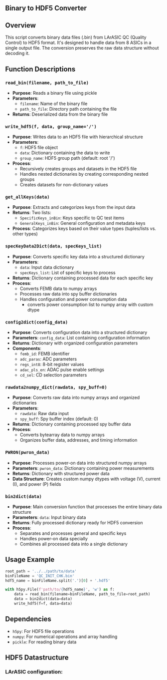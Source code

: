 ## Binary to HDF5 Converter

## Overview

This script converts binary data files (.bin) from LArASIC QC (Quality Control) to HDF5 format. It's designed to handle data from 8 ASICs in a single output file. The conversion preserves the raw data structure without decoding it.

## Function Descriptions

### `read_bin(filename, path_to_file)`

- **Purpose**: Reads a binary file using pickle
- **Parameters**:
  - `filename`: Name of the binary file
  - `path_to_file`: Directory path containing the file
- **Returns**: Deserialized data from the binary file

### `write_hdf5(f, data, group_name='/')`

- **Purpose**: Writes data to an HDF5 file with hierarchical structure
- **Parameters**:
  - `f`: HDF5 file object
  - `data`: Dictionary containing the data to write
  - `group_name`: HDF5 group path (default: root '/')
- **Process**:
  - Recursively creates groups and datasets in the HDF5 file
  - Handles nested dictionaries by creating corresponding nested groups
  - Creates datasets for non-dictionary values

### `get_allKeys(data)`

- **Purpose**: Extracts and categorizes keys from the input data
- **Returns**: Two lists:
  - `SpecificKeys_inBin`: Keys specific to QC test items
  - `GeneralKeys_inBin`: General configuration and metadata keys
- **Process**: Categorizes keys based on their value types (tuples/lists vs. other types)

### `specKeyData2Dict(data, specKeys_list)`

- **Purpose**: Converts specific key data into a structured dictionary
- **Parameters**:
  - `data`: Input data dictionary
  - `specKeys_list`: List of specific keys to process
- **Returns**: Dictionary containing processed data for each specific key
- **Process**:
  - Converts FEMB data to numpy arrays
  - Processes raw data into spy buffer dictionaries
  - Handles configuration and power consumption data
    - converts power consumption list to numpy array with custom dtype

### `config2dict(config_data)`

- **Purpose**: Converts configuration data into a structured dictionary
- **Parameters**: `config_data`: List containing configuration information
- **Returns**: Dictionary with organized configuration parameters
- **Components**:
  - `femb_id`: FEMB identifier
  - `adc_paras`: ADC parameters
  - `regs_int8`: 8-bit register values
  - `adac_pls_en`: ADAC pulse enable settings
  - `cd_sel`: CD selection parameters

### `rawdata2numpy_dict(rawdata, spy_buff=0)`

- **Purpose**: Converts raw data into numpy arrays and organized dictionaries
- **Parameters**:
  - `rawdata`: Raw data input
  - `spy_buff`: Spy buffer index (default: 0)
- **Returns**: Dictionary containing processed spy buffer data
- **Process**:
  - Converts bytearray data to numpy arrays
  - Organizes buffer data, addresses, and timing information

### `PWRON(pwron_data)`

- **Purpose**: Processes power-on data into structured numpy arrays
- **Parameters**: `pwron_data`: Dictionary containing power measurements
- **Returns**: Dictionary with structured power data
- **Data Structure**: Creates custom numpy dtypes with voltage (V), current (I), and power (P) fields

### `bin2dict(data)`

- **Purpose**: Main conversion function that processes the entire binary data structure
- **Parameters**: `data`: Input binary data
- **Returns**: Fully processed dictionary ready for HDF5 conversion
- **Process**:
  - Separates and processes general and specific keys
  - Handles power-on data specially
  - Combines all processed data into a single dictionary

## Usage Example

```python
root_path = '../../path/to/data'
binFileName = 'QC_INIT_CHK.bin'
hdf5_name = binFileName.split('.')[0] + '.hdf5'

with h5py.File(f'path/to/{hdf5_name}', 'w') as f:
    data = read_bin(filename=binFileName, path_to_file=root_path)
    data = bin2dict(data=data)
    write_hdf5(f=f, data=data)
```

## Dependencies

- `h5py`: For HDF5 file operations
- `numpy`: For numerical operations and array handling
- `pickle`: For reading binary data

## HDF5 Datastructure

### LArASIC configuration:
